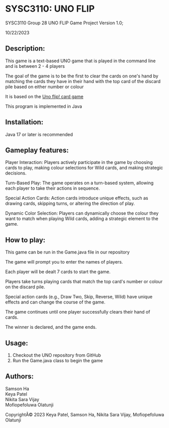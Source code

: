 # SYSC3110: UNO FLIP
SYSC3110 Group 28 UNO FLIP Game Project Version 1.0;

10/22/2023
    
## Description:

This game is a text-based UNO game that is played in the command line and is  between 2 - 4 players

The goal of the game is to be the first to clear the cards on one's hand by 
matching the cards they have in their hand with the top card of the discard pile based on either number or colour

It is based on the [Uno flip! card game](https://en.wikipedia.org/wiki/Uno_Flip!)

This program is implemented in Java



## Installation:
Java 17 or later is recommended



## Gameplay features:

Player Interaction: Players actively participate in the game by choosing cards to play, making colour selections for Wild cards, and making strategic decisions.

Turn-Based Play: The game operates on a turn-based system, allowing each player to take their actions in sequence.

Special Action Cards: Action cards introduce unique effects, such as drawing cards, skipping turns, or altering the direction of play.

Dynamic Color Selection: Players can dynamically choose the colour they want to match when playing Wild cards, adding a strategic element to the game.


## How to play:
This game can be run in the Game.java file in our repository

The game will prompt you to enter the names of players.

Each player will be dealt 7 cards to start the game.

Players take turns playing cards that match the top card's number or colour on the discard pile.

Special action cards (e.g., Draw Two, Skip, Reverse, Wild) have unique effects and can change the course of the game.

The game continues until one player successfully clears their hand of cards.

The winner is declared, and the game ends.

## Usage:

1. Checkout the UNO repository from GitHub
2. Run the Game.java class to begin the game

## Authors:

Samson Ha <br>
Keya Patel <br>
Nikita Sara Vijay <br>
Mofiopefoluwa Olatunji <br>

CopyrightÂ© 2023 Keya Patel, Samson Ha, Nikita Sara Vijay, Mofiopefoluwa Olatunji

    
